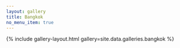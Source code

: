 ```yaml
---
layout: gallery
title: Bangkok
no_menu_item: true
---
```


{% include gallery-layout.html gallery=site.data.galleries.bangkok %}